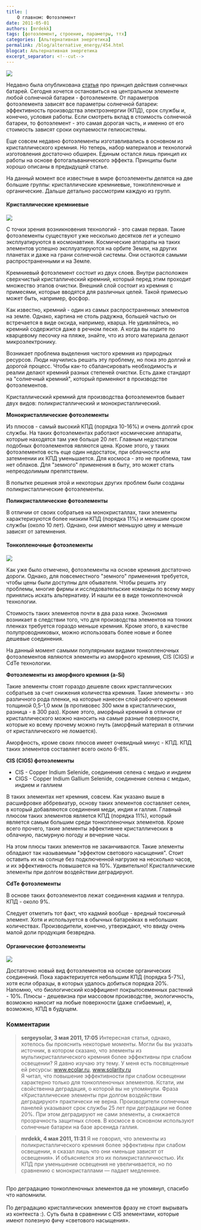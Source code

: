 ```yaml
---
title: |
    О главном: Фотоэлемент
date: 2011-05-01
authors: [mrdekk]
tags: [фотоэлемент, строение, параметры, ттх]
categories: [Альтернативная энергетика]
permalink: /blog/alternative_energy/454.html
blogcat: Альтернативная энергетика
excerpt_separator: <!--cut-->
---
```



![](http://itw66.ru/uploads/images/00/00/01/2011/05/01/be5d35.jpg)


Недавно была опубликована [статья](http://itw66.ru/blog/alternative_energy/448.html) про принцип действия солнечных батарей. Сегодня хочется остановиться на центральном элементе любой солнечной батареи - фотоэлементе. От параметров фотоэлемента зависят все параметры солнечной батареи: эффективность производства электроэнергии (КПД), срок службы и, конечно, условия работы. Если смотреть вклад в стоимость солнечной батареи, то фотоэлемент - это самая дорогая часть, и именно от его стоимость зависят сроки окупаемости гелиосистемы.


<!--cut-->


Еще совсем недавно фотоэлементы изготавливались в основном из кристаллического кремния. Но теперь, набор материалов и технологий изготовления достаточно обширен. Единым остался лишь принцип их работы на основе фотогальванического эффекта. Принципы были хорошо описаны в предыдущей статье. 

На данный момент все известные в мире фотоэлементы делятся на две большие группы: кристаллические кремниевые, тонкопленочные и органические. Дальше детально рассмотрим каждую из групп.

#### Кристаллические кремниевые



![](http://itw66.ru/uploads/images/00/00/01/2011/05/01/8893bf.jpg)


С точки зрения возникновения технологий - это самая первая. Такие фотоэлементы существуют уже несколько десятков лет и успешно эксплуатируются в космонавтике. Космические аппараты на таких элементов успешно эксплуатируются на орбите Земли, на других планетах и даже на грани солнечной системы. Они остаются самыми распространенными и на Земле. 

Кремниевый фотоэлемент состоит из двух слоев. Внутри расположен сверхчистый кристаллический кремний, который перед этим проходит множество этапов очистки. Внешний слой состоит из кремния с примесями, которые вводятся для различных целей. Такой примесью может быть, например, фосфор.

Как известно, кремний - один из самых распространенных элементов на земле. Однако, картина не столь радужна, большей частью он встречается в виде оксида, например, кварца. Не удивляйтесь, но кремний содержится даже в речном песке. А когда вы ходите по кварцевому песочку на пляже, знайте, что из этого материала делают микроэлектронику. 

Возникает проблема выделения чистого кремния из природных ресурсов. Люди научились решать эту проблему, но пока это долгий и дорогой процесс. Чтобы как-то сбалансировать необходимость и реалии делают кремний разных степеней очистки. Есть даже стандарт на "солнечный кремний", который применяют в производстве фотоэлементов. 

Кристаллический кремний для производства фотоэлементов бывает двух видов: поликристаллический и монокристаллический.

**Монокристаллические фотоэлементы**

Из плюсов - самый высокий КПД (порядка 10-16%) и очень долгий срок службы. На таких фотоэлементах работают космические аппараты, которые находятся там уже больше 20 лет. Главным недостатком подобных фотоэлементов являются цена. Кроме этого, у таких фотоэлементов есть еще один недостаток, при облачности или затемнении их КПД уменьшается. Для космоса - это не проблема, там нет облаков. Для "земного" применения в быту, это может стать непреодолимым препятствием.

В попытке решения этой и некоторых других проблем были созданы поликристаллические фотоэлементы.

**Поликристаллические фотоэлементы**

В отличии от своих собратьев на монокристаллах, таки элементы характеризуются более низким КПД (порядка 11%) и меньшим сроком службы (около 10 лет). Однако, они имеют меньшую цену и меньше зависят от затемнения.

#### Тонкопленочные фотоэлементы



![](http://itw66.ru/uploads/images/00/00/01/2011/05/01/404f6a.jpg)


Как уже было отмечено, фотоэлементы на основе кремния достаточно дороги. Однако, для повсеместного "земного" применения требуется, чтобы цены были доступны для обывателя. Чтобы решить эту проблемы, многие фирмы и исследовательские команды по всему миру принялись искать альтернативу. И нашли ее в виде тонкопленочной технологии.

Стоимость таких элементов почти в два раза ниже. Экономия возникает в следствии того, что для производства элементов на тонких пленках требуется гораздо меньше кремния. Кроме этого, в качестве полупроводниковых, можно использовать более новые и более дешевые соединения. 

На данный момент самыми популярными видами тонкопленочных фотоэлементов являются элементы из аморфного кремния, CIS (CIGS) и CdTe технологии.

**Фотоэлементы из аморфного кремния (a-Si)**

Такие элементы стоят гораздо дешевле своих кристаллических собратьев за счет снижения количества кремния. Такие элементы - это различного рода пленки, на которые нанесен слой рабочего кремния толщиной 0,5-1,0 мкм (в противовес 300 мкм в кристаллических, разница - в 300 раз). Кроме этого, аморфный кремний в отличии от кристаллического можно наносить на самые разные поверхности, которые ко всему прочему можно гнуть (аморфный материал в отличии от кристаллического не ломается). 

Аморфность, кроме своих плюсов имеет очевидный минус - КПД. КПД таких элементов составляет всего около 6-8%. 

**CIS (CIGS) фотоэлементы**



- CIS - Copper Indium Selenide, соединения селена с медью и индием
- CIGS - Copper Indium Gallium Selenide, соединение селена с медью, индием и галлием



В таких элементах нет кремния, совсем. Как указано выше в расшифровке аббревиатур, основу таких элементов составляет селен, в который добавляются соединения меди, индия и галлия. Главный плюсом таких элементов является КПД (порядка 11%), который является самым большим среди тонкопленочных элементов. Кроме всего прочего, такие элементы эффективнее кристаллических в облачную, пасмурную погоду и вечерние часы.

На этом плюсы таких элементов не заканчиваются. Такие элементы обладают так называемым "эффектом светового насыщения". Стоит оставить их на солнце без подключенной нагрузке на несколько часов, и их эффективность повышается на 10%. Удивительно! Кристаллические элементы при долгом воздействии деградируют.

**CdTe фотоэлементы**

В основе таких фотоэлементов лежат соединения кадмия и теллура. КПД - около 9%. 

Следует отметить тот факт, что кадмий вообще - вредный токсичный элемент. Хотя и используется в обычных батарейках в небольших количествах. Производители, конечно, утверждают, что ввиду очень малой доли продукция безвредна.

#### Органические фотоэлементы



![](http://itw66.ru/uploads/images/00/00/01/2011/05/01/9719c3.jpg)


Достаточно новый вид фотоэлементов на основе органических соединений. Пока характеризуется небольшим КПД (порядка 5-7%), хотя если образцы, в которых удалось добиться порядка 20%. Напомню, что биологический коэффициент покрытосеменных растений - 10%. Плюсы - дешевизна при массовом производстве, экологичность, возможно наносит на любые поверхности (даже сгибаемые), и, возможно, КПД в будущем.

### Комментарии

> **sergeysolar, 3 мая 2011, 17:05**
> Интересная статья, однако, хотелось бы прояснить некоторые моменты. Могли бы вы указать источник, в котором сказано, что элементы из мультикристаллического кремния более эффективны при слабом освещении? Я давно изучаю эту тему. У меня есть посвященные ей ресурсы: <a href="http://www.ecolar.ru" rel="nofollow">www.ecolar.ru</a>, <a href="http://www.solarity.ru" rel="nofollow">www.solarity.ru</a><br/>
Я читал, что повышение эффективности при слабом освещении характерно только для тонкопленочных элементов. Кстати, им свойственна деградация, о которой вы не упомянули. Фраза «Кристаллические элементы при долгом воздействии деградируют» практически не верна. Производители солнечных панелей указывают срок службы 25 лет при деградации не более 20%. При этом деградируют не сами элементы, а снижается прозрачность защитных слоев. В космосе в основном используют солнечные батареи на базе арсенида галлия.

> **mrdekk, 4 мая 2011, 11:31**
> Я не говорил, что элементы из поликристаллического кремния более эффективны при слабом освещении, я сказал лишь что они «меньше зависят от освещения». И объясняется это их поликристалличностью. Их КПД при уменьшение освещения не увеличивается, но по сравнению с монокристаллами — падает медленнее. <br/>
<br/>
Про деградацию тонкопленочных элементов да не упомянул, спасибо что напомнили.<br/>
<br/>
По деградацию кристаллических элементов фразу не стоит вырывать из контекста :). Суть была в сравнении с CIS элементами, которые имеют полезную фичу «светового насыщения».
